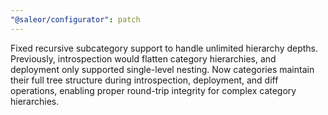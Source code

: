 ```yaml
---
"@saleor/configurator": patch
---
```


Fixed recursive subcategory support to handle unlimited hierarchy depths. Previously, introspection would flatten category hierarchies, and deployment only supported single-level nesting. Now categories maintain their full tree structure during introspection, deployment, and diff operations, enabling proper round-trip integrity for complex category hierarchies.
